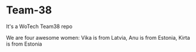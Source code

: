 # Team-38
It's a WoTech Team38 repo

We are four awesome women:
Vika is from Latvia,
Anu is from Estonia,
Kirta is from Estonia
